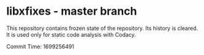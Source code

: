 # libxfixes - master branch

This repository contains frozen state of the repository.
Its history is cleared. It is used only for static code
analysis with Codacy.

Commit Time: 1699256491